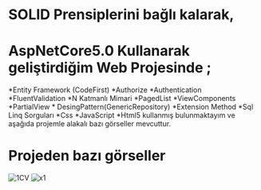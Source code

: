 # SOLID Prensiplerini bağlı kalarak,
# AspNetCore5.0 Kullanarak geliştirdiğim Web Projesinde ;
*Entity Framework (CodeFirst) *Authorize *Authentication *FluentValidation *N Katmanlı Mimari *PagedList *ViewComponents *PartialView * DesingPattern(GenericRepository) *Extension Method *Sql Linq Sorguları *Css *JavaScript *Html5 kullanmış bulunmaktayım ve aşağıda projemle alakalı bazı görseller mevcuttur.

# Projeden bazı görseller
![1CV](https://user-images.githubusercontent.com/77547699/139310086-82d098e6-50c8-4d51-a692-f6960917c236.png)
![x1](https://user-images.githubusercontent.com/77547699/139310122-f4e439a3-11e9-4c84-af69-93c1c1093176.png)
